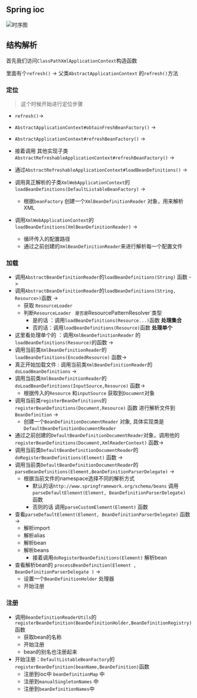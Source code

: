 ## Spring ioc

![时序图](J:\gupaoedu\gupao-home\uml\spring-ioc.png)



## 结构解析

首先我们访问`ClassPathXmlApplicationContext`构造函数

里面有个`refresh()` -> 父类`AbstractApplicationContext` 的`refresh()`方法

### 定位

> 这个时候开始进行定位步骤

+ `refresh()`-> 

+ `AbstractApplicationContext#obtainFreshBeanFactory()`   -> 

+ `AbstractApplicationContext#refreshBeanFactory()`  -> 

+ 接着调用 其他实现子类`AbstractRefreshableApplicationContext#refreshBeanFactory()`  -> 

+ 通过`AbstractRefreshableApplicationContext#loadBeanDefinitions()` -> 

+ 调用真正解析的子类`XmlWebApplicationContext`的`loadBeanDefinitions(DefaultListableBeanFactory)` ->
  + 根据`beanFactory` 创建一个`XmlBeanDefinitionReader` 对象，用来解析XML
+ 调用`XmlWebApplicationContext`的`loadBeanDefinitions(XmlBeanDefinitionReader)` ->
  + 循环传入的配置路径
  + 通过之前创建的`XmlBeanDefinitionReader`来进行解析每一个配置文件

### 加载

- 调用`AbstractBeanDefinitionReader`的`loadBeanDefinitions(String)` 函数 ->
- 调用`AbstractBeanDefinitionReader`的`loadBeanDefinitions(String, Resource>)`函数 -> 
  - 获取 `ResourceLoader` 
  - 判断`ResourceLoader` ` 是否是`ResourcePatternResolver`类型
    - 是的话 ：调用`loadBeanDefinitions(Resource...)`函数   **处理集合**
    - 否的话：调用`loadBeanDefinitions(Resource)`函数  **处理单个**
- 这里看处理单个的 ：调用`XmlBeanDefinitionReader` 的`loadBeanDefinitions(Resource)`的函数 ->
- 调用当前类`XmlBeanDefinitionReader`的`loadBeanDefinitions(EncodedResource)` 函数->
- 真正开始加载文件 : 调用当前类`XmlBeanDefinitionReader`的`doLoadBeanDefinitions` -> 
- 调用当前类`XmlBeanDefinitionReader`的`doLoadBeanDefinitions(InputSource,Resource)` 函数->
  - 根据传入的`Resource` 和`inputSource` 获取到`Document`对象
- 调用当前类`registerBeanDefinitions`的`registerBeanDefinitions(Document,Resource)` 函数  进行解析文件到`BeanDefinition` ->
  - 创建一个`BeanDefinitionDocumentReader` 对象, 具体实现类是`DefaultBeanDefinitionDocumentReader`
- 通过之前创建的`DefaultBeanDefinitionDocumentReader`对象，调用他的`registerBeanDefinitions(Document,XmlReaderContext)` 函数->
- 调用当前类`DefaultBeanDefinitionDocumentReader`的`doRegisterBeanDefinitions(Element)` 函数 -> 
- 调用当前类`DefaultBeanDefinitionDocumentReader`的`parseBeanDefinitions(Element,BeanDefinitionParserDelegate)` -> 
  - 根据当前文件的namespace选择不同的解析方式
    - 默认的话`http://www.springframework.org/schema/beans`  调用`parseDefaultElement(Element, BeanDefinitionParserDelegate)` 函数
    - 否则的话 调用`parseCustomElement(Element)` 函数
- 查看`parseDefaultElement(Element, BeanDefinitionParserDelegate)` 函数 -> 
  - 解析import
  - 解析alias
  - 解析bean
  - 解析beans
    - 接着调用`doRegisterBeanDefinitions(Element)` 解析bean
- 查看解析bean的 `processBeanDefinition(Element , BeanDefinitionParserDelegate )` -> 
  - 设置一个`BeanDefinitionHolder` 处理器
  - 开始注册

### 注册

+ 调用`BeanDefinitionReaderUtils`的`registerBeanDefinition(BeanDefinitionHolder,BeanDefinitionRegistry)` 函数
  + 获取bean的名称 
  + 开始注册
  + bean的别名也注册起来
+ 开始注册：`DefaultListableBeanFactory`的`registerBeanDefinition(beanName,BeanDefinition)`函数 
  + 注册到ioc中 `beanDefinitionMap` 中
  + 注册到`manualSingletonNames` 中
  + 注册到`beanDefinitionNames`中